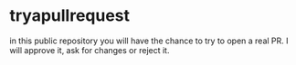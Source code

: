 # tryapullrequest
in this public repository you will have the chance to try to open a real PR. I will approve it, ask for changes or reject it.
